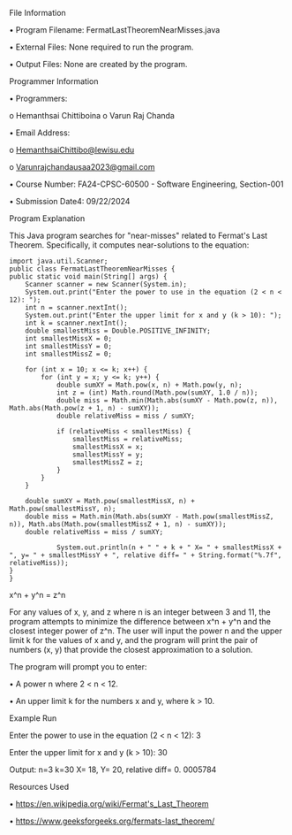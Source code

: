 File Information


•	Program Filename: FermatLastTheoremNearMisses.java


•	External Files: None required to run the program.


•	Output Files: None are created by the program.


Programmer Information

•	Programmers:

o	Hemanthsai Chittiboina
o	Varun Raj Chanda

•	Email Address:

o	HemanthsaiChittibo@lewisu.edu

o	Varunrajchandausaa2023@gmail.com

•	Course Number: FA24-CPSC-60500 - Software Engineering, Section-001 

•	Submission Date4:  09/22/2024

Program Explanation

This Java program searches for "near-misses" related to Fermat's Last Theorem. Specifically, it computes near-solutions to the equation:

    import java.util.Scanner;
    public class FermatLastTheoremNearMisses {
    public static void main(String[] args) {
        Scanner scanner = new Scanner(System.in);
        System.out.print("Enter the power to use in the equation (2 < n < 12): ");
        int n = scanner.nextInt();
        System.out.print("Enter the upper limit for x and y (k > 10): ");
        int k = scanner.nextInt();
        double smallestMiss = Double.POSITIVE_INFINITY;
        int smallestMissX = 0;
        int smallestMissY = 0;
        int smallestMissZ = 0;

        for (int x = 10; x <= k; x++) {
            for (int y = x; y <= k; y++) {
                double sumXY = Math.pow(x, n) + Math.pow(y, n);
                int z = (int) Math.round(Math.pow(sumXY, 1.0 / n));
                double miss = Math.min(Math.abs(sumXY - Math.pow(z, n)), Math.abs(Math.pow(z + 1, n) - sumXY));
                double relativeMiss = miss / sumXY;

                if (relativeMiss < smallestMiss) {
                    smallestMiss = relativeMiss;
                    smallestMissX = x;
                    smallestMissY = y;
                    smallestMissZ = z;
                }
            }
        }

        double sumXY = Math.pow(smallestMissX, n) + Math.pow(smallestMissY, n);
        double miss = Math.min(Math.abs(sumXY - Math.pow(smallestMissZ, n)), Math.abs(Math.pow(smallestMissZ + 1, n) - sumXY));
        double relativeMiss = miss / sumXY;

                System.out.println(n + " " + k + " X= " + smallestMissX + ", y= " + smallestMissY + ", relative diff= " + String.format("%.7f", relativeMiss));
    }
    }




x^n + y^n = z^n

For any values of x, y, and z where n is an integer between 3 and 11, the program attempts to minimize the difference between x^n + y^n and the closest integer power of z^n. The user will input the power n and the upper limit k for the values of x and y, and the program will print the pair of numbers (x, y) that provide the closest approximation to a solution.


The program will prompt you to enter:

•	A power n where 2 < n < 12.

•	An upper limit k for the numbers x and y, where k > 10.

Example Run

Enter the power to use in the equation (2 < n < 12): 3

Enter the upper limit for x and y (k > 10): 30

Output: n=3 k=30 X= 18, Y= 20, relative diff= 0. 0005784


Resources Used

•	https://en.wikipedia.org/wiki/Fermat's_Last_Theorem

•	https://www.geeksforgeeks.org/fermats-last_theorem/
